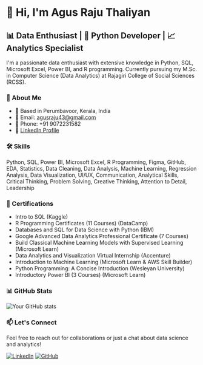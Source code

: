 # 👋 Hi, I'm Agus Raju Thaliyan

## 📊 Data Enthusiast | 🐍 Python Developer | 📈 Analytics Specialist

I'm a passionate data enthusiast with extensive knowledge in Python, SQL, Microsoft Excel, Power BI, and R programming. Currently pursuing my M.Sc. in Computer Science (Data Analytics) at Rajagiri College of Social Sciences (RCSS).

### 🚀 About Me

- 📍 Based in Perumbavoor, Kerala, India
- 📧 Email: agusraju43@gmail.com
- 📱 Phone: +91 9072231582
- 🔗 [LinkedIn Profile](https://www.linkedin.com/in/agusrajuthaliyan/)

### 🛠️ Skills

Python, SQL, Power BI, Microsoft Excel, R Programming, Figma, GitHub, EDA, Statistics, Data Cleaning, Data Analysis, Machine Learning, Regression Analysis, Data Visualization, UI/UX, Communication, Analytical Skills, Critical Thinking, Problem Solving, Creative Thinking, Attention to Detail, Leadership

### 📜 Certifications

- Intro to SQL (Kaggle)
- R Programming Certificates (11 Courses) (DataCamp)
- Databases and SQL for Data Science with Python (IBM)
- Google Advanced Data Analytics Professional Certificate (7 Courses)
- Build Classical Machine Learning Models with Supervised Learning (Microsoft Learn)
- Data Analytics and Visualization Virtual Internship (Accenture)
- Introduction to Machine Learning (Microsoft Learn & AWS Skill Builder)
- Python Programming: A Concise Introduction (Wesleyan University)
- Introductory Power BI (3 Courses) (Microsoft Learn)

### 📊 GitHub Stats

![Your GitHub stats](https://github-readme-stats.vercel.app/api?username=agusrajuthaliyan&show_icons=true&theme=radical)

### 📫 Let's Connect

Feel free to reach out for collaborations or just a chat about data science and analytics!

[![LinkedIn](https://img.shields.io/badge/-LinkedIn-blue?style=flat-square&logo=Linkedin&logoColor=white&link=https://www.linkedin.com/in/agusrajuthaliyan/)](https://www.linkedin.com/in/agusrajuthaliyan/)
[![GitHub](https://img.shields.io/badge/-GitHub-181717?style=flat-square&logo=github&link=https://github.com/agusrajuthaliyan)](https://github.com/agusrajuthaliyan)